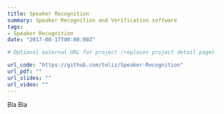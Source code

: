 ```yaml
---
title: Speaker Recognition
summary: Speaker Recognition and Verification software
tags:
- Speaker Recognition
date: "2017-08-17T00:00:00Z"

# Optional external URL for project (replaces project detail page).

url_code: "https://github.com/toliz/Speaker-Recognition"
url_pdf: ""
url_slides: ""
url_video: ""
---
```

Bla Bla